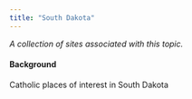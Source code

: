 ```yaml
---
title: "South Dakota"
---
```



*A collection of sites associated with this topic.*

#### Background

Catholic places of interest in South Dakota


